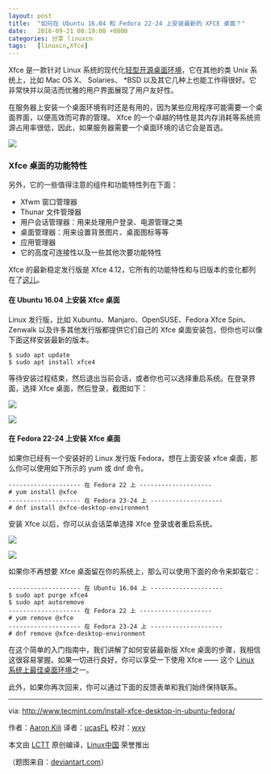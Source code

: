 ```yaml
---
layout: post
title:	"如何在 Ubuntu 16.04 和 Fedora 22-24 上安装最新的 XFCE 桌面？"
date:	2016-09-21 08:19:00 +0800 
categories:	分享 linuxcn 
tags:	[linuxcn,Xfce]
---
```



Xfce 是一款针对 Linux 系统的现代化[轻型开源桌面环境](http://www.tecmint.com/best-linux-desktop-environments/)，它在其他的类 Unix 系统上，比如 Mac OS X、 Solaries、 \*BSD 以及其它几种上也能工作得很好。它非常快并以简洁而优雅的用户界面展现了用户友好性。


在服务器上安装一个桌面环境有时还是有用的，因为某些应用程序可能需要一个桌面界面，以便高效而可靠的管理。 Xfce 的一个卓越的特性是其内存消耗等系统资源占用率很低，因此，如果服务器需要一个桌面环境的话它会是首选。


![](/Asserts/Images//attachment/album/201609/21/090507ifxynz2r53oz2xr3.jpg)


### Xfce 桌面的功能特性


另外，它的一些值得注意的组件和功能特性列在下面：


* Xfwm 窗口管理器
* Thunar 文件管理器
* 用户会话管理器：用来处理用户登录、电源管理之类
* 桌面管理器：用来设置背景图片、桌面图标等等
* 应用管理器
* 它的高度可连接性以及一些其他次要功能特性


Xfce 的最新稳定发行版是 Xfce 4.12，它所有的功能特性和与旧版本的变化都列在了[这儿](https://www.xfce.org/about/news/?post=1425081600)。


#### 在 Ubuntu 16.04 上安装 Xfce 桌面


Linux 发行版，比如 Xubuntu、Manjaro、OpenSUSE、Fedora Xfce Spin、Zenwalk 以及许多其他发行版都提供它们自己的 Xfce 桌面安装包，但你也可以像下面这样安装最新的版本。



```
$ sudo apt update
$ sudo apt install xfce4 

```

等待安装过程结束，然后退出当前会话，或者你也可以选择重启系统。在登录界面，选择 Xfce 桌面，然后登录，截图如下：


![](/Asserts/Images//attachment/album/201609/21/072158rg0kcrnc9lk9ydkn.png)


![](/Asserts/Images//attachment/album/201609/21/072159waqma1atzcdmdqac.png)


#### 在 Fedora 22-24 上安装 Xfce 桌面


如果你已经有一个安装好的 Linux 发行版 Fedora，想在上面安装 xfce 桌面，那么你可以使用如下所示的 yum 或 dnf 命令。



```
-------------------- 在 Fedora 22 上 --------------------
# yum install @xfce
-------------------- 在 Fedora 23-24 上 --------------------
# dnf install @xfce-desktop-environment

```

安装 Xfce 以后，你可以从会话菜单选择 Xfce 登录或者重启系统。


![](/Asserts/Images//attachment/album/201609/21/072200r5pwc975m7py963p.png)


![](/Asserts/Images//attachment/album/201609/21/072200qvh2wh2cwivba5w3.png)


如果你不再想要 Xfce 桌面留在你的系统上，那么可以使用下面的命令来卸载它：



```
-------------------- 在 Ubuntu 16.04 上 -------------------- 
$ sudo apt purge xfce4
$ sudo apt autoremove
-------------------- 在 Fedora 22 上 -------------------- 
# yum remove @xfce
-------------------- 在 Fedora 23-24 上 --------------------
# dnf remove @xfce-desktop-environment

```

在这个简单的入门指南中，我们讲解了如何安装最新版 Xfce 桌面的步骤，我相信这很容易掌握。如果一切进行良好，你可以享受一下使用 Xfce —— 这个 [Linux 系统上最佳桌面环境](http://www.tecmint.com/best-linux-desktop-environments/)之一。


此外，如果你再次回来，你可以通过下面的反馈表单和我们始终保持联系。




---


via: <http://www.tecmint.com/install-xfce-desktop-in-ubuntu-fedora/>


作者：[Aaron Kili](http://www.tecmint.com/author/aaronkili/) 译者：[ucasFL](https://github.com/ucasFL) 校对：[wxy](https://github.com/wxy)


本文由 [LCTT](https://github.com/LCTT/TranslateProject) 原创编译，[Linux中国](https://linux.cn/) 荣誉推出


（题图来自：[deviantart.com](http://ramblgyrl.deviantart.com/art/Xfce-Desktop-w-Conky-441738134)）
